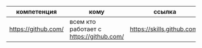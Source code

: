 
| компетенция         | кому                                    | ссылка                     |
| ------------------- | --------------------------------------- | -------------------------- |
| https://github.com/ | всем кто работает с https://github.com/ | https://skills.github.com/ |
